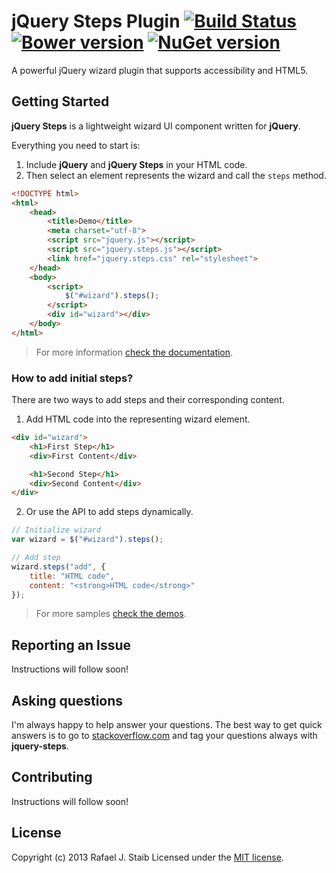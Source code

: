 jQuery Steps Plugin [![Build Status](https://travis-ci.org/rstaib/jquery-steps.svg?branch=master)](https://travis-ci.org/rstaib/jquery-steps) [![Bower version](https://badge.fury.io/bo/jquery.steps.svg)](http://badge.fury.io/bo/jquery.steps) [![NuGet version](https://badge.fury.io/nu/jquery.steps.svg)](http://badge.fury.io/nu/jquery.steps)
============

A powerful jQuery wizard plugin that supports accessibility and HTML5.

## Getting Started

**jQuery Steps** is a lightweight wizard UI component written for **jQuery**.

Everything you need to start is:

1. Include **jQuery** and **jQuery Steps** in your HTML code.
2. Then select an element represents the wizard and call the `steps` method.

```html
<!DOCTYPE html>
<html>
    <head>
        <title>Demo</title>
        <meta charset="utf-8">
        <script src="jquery.js"></script> 
        <script src="jquery.steps.js"></script>
        <link href="jquery.steps.css" rel="stylesheet">
    </head>
    <body>
        <script>
            $("#wizard").steps();
        </script>
        <div id="wizard"></div>
    </body>
</html>
```

> For more information [check the documentation](https://github.com/rstaib/jquery-steps/wiki).

### How to add initial steps?

There are two ways to add steps and their corresponding content.

1. Add HTML code into the representing wizard element.

```html
<div id="wizard">
    <h1>First Step</h1>
    <div>First Content</div>

    <h1>Second Step</h1>
    <div>Second Content</div>
</div>
```

2. Or use the API to add steps dynamically.

```javascript
// Initialize wizard
var wizard = $("#wizard").steps();

// Add step
wizard.steps("add", {
    title: "HTML code", 
    content: "<strong>HTML code</strong>"
});
```

> For more samples [check the demos](https://github.com/rstaib/jquery-steps/wiki#demo).

## Reporting an Issue

Instructions will follow soon!

## Asking questions

I'm always happy to help answer your questions. The best way to get quick answers is to go to [stackoverflow.com](http://stackoverflow.com) and tag your questions always with **jquery-steps**.

## Contributing

Instructions will follow soon!

## License

Copyright (c) 2013 Rafael J. Staib Licensed under the [MIT license](https://github.com/rstaib/jquery-steps/blob/master/LICENSE.txt).
